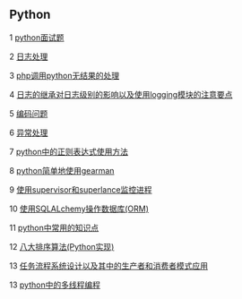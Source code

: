## Python

1 [python面试题](https://github.com/luofengmacheng/python/blob/master/interview_problems.md)

2 [日志处理](https://github.com/luofengmacheng/python/blob/master/logging.md)

3 [php调用python无结果的处理](https://github.com/luofengmacheng/python/blob/master/php_call_python.md)

4 [日志的继承对日志级别的影响以及使用logging模块的注意要点](https://github.com/luofengmacheng/python/blob/master/logging_level.md)

5 [编码问题](https://github.com/luofengmacheng/python/blob/master/encode.md)

6 [异常处理](https://github.com/luofengmacheng/python/blob/master/exception.md)

7 [python中的正则表达式使用方法](https://github.com/luofengmacheng/python/blob/master/regex.md)

8 [python简单地使用gearman](https://github.com/luofengmacheng/python/blob/master/gearman_simple_demo.md)

9 [使用supervisor和superlance监控进程](https://github.com/luofengmacheng/python/blob/master/monitor_process_with_supervisor_and_superlance.md)

10 [使用SQLALchemy操作数据库(ORM)](https://github.com/luofengmacheng/python/blob/master/orm_with_sqlalchemy.md)

11 [python中常用的知识点](https://github.com/luofengmacheng/python/blob/master/python_tips.md)

12 [八大排序算法(Python实现)](https://github.com/luofengmacheng/python/blob/master/sort_algorithm.md)

13 [任务流程系统设计以及其中的生产者和消费者模式应用](https://github.com/luofengmacheng/python/blob/master/producer_consumer.md)

13 [python中的多线程编程](https://github.com/luofengmacheng/python/blob/master/multi_thread_program.md)